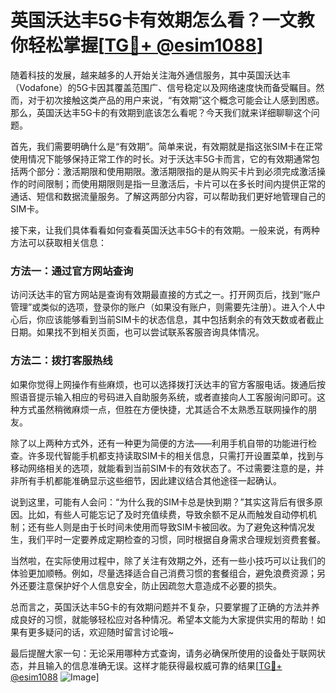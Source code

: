 # 英国沃达丰5G卡有效期怎么看？一文教你轻松掌握[[TG💪+ @esim1088](https://t.me/s/esim1088)]

随着科技的发展，越来越多的人开始关注海外通信服务，其中英国沃达丰（Vodafone）的5G卡因其覆盖范围广、信号稳定以及网络速度快而备受瞩目。然而，对于初次接触这类产品的用户来说，“有效期”这个概念可能会让人感到困惑。那么，英国沃达丰5G卡的有效期到底该怎么看呢？今天我们就来详细聊聊这个问题。

首先，我们需要明确什么是“有效期”。简单来说，有效期就是指这张SIM卡在正常使用情况下能够保持正常工作的时长。对于沃达丰5G卡而言，它的有效期通常包括两个部分：激活期限和使用期限。激活期限指的是从购买卡片到必须完成激活操作的时间限制；而使用期限则是指一旦激活后，卡片可以在多长时间内提供正常的通话、短信和数据流量服务。了解这两部分内容，可以帮助我们更好地管理自己的SIM卡。

接下来，让我们具体看看如何查看英国沃达丰5G卡的有效期。一般来说，有两种方法可以获取相关信息：

### 方法一：通过官方网站查询
访问沃达丰的官方网站是查询有效期最直接的方式之一。打开网页后，找到“账户管理”或类似的选项，登录你的账户（如果没有账户，则需要先注册）。进入个人中心后，你应该能够看到当前SIM卡的状态信息，其中包括剩余的有效天数或者截止日期。如果找不到相关页面，也可以尝试联系客服咨询具体情况。

### 方法二：拨打客服热线
如果你觉得上网操作有些麻烦，也可以选择拨打沃达丰的官方客服电话。拨通后按照语音提示输入相应的号码进入自助服务系统，或者直接向人工客服询问即可。这种方式虽然稍微麻烦一点，但胜在方便快捷，尤其适合不太熟悉互联网操作的朋友。

除了以上两种方式外，还有一种更为简便的方法——利用手机自带的功能进行检查。许多现代智能手机都支持读取SIM卡的相关信息，只需打开设置菜单，找到与移动网络相关的选项，就能看到当前SIM卡的有效状态了。不过需要注意的是，并非所有手机都能准确显示这些细节，因此建议结合其他途径一起确认。

说到这里，可能有人会问：“为什么我的SIM卡总是快到期？”其实这背后有很多原因。比如，有些人可能忘记了及时充值续费，导致余额不足从而触发自动停机机制；还有些人则是由于长时间未使用而导致SIM卡被回收。为了避免这种情况发生，我们平时一定要养成定期检查的习惯，同时根据自身需求合理规划资费套餐。

当然啦，在实际使用过程中，除了关注有效期之外，还有一些小技巧可以让我们的体验更加顺畅。例如，尽量选择适合自己消费习惯的套餐组合，避免浪费资源；另外还要注意保护好个人信息安全，防止因疏忽大意造成不必要的损失。

总而言之，英国沃达丰5G卡的有效期问题并不复杂，只要掌握了正确的方法并养成良好的习惯，就能够轻松应对各种情况。希望本文能为大家提供实用的帮助！如果有更多疑问的话，欢迎随时留言讨论哦~

最后提醒大家一句：无论采用哪种方式查询，请务必确保所使用的设备处于联网状态，并且输入的信息准确无误。这样才能获得最权威可靠的结果[[TG💪+ @esim1088](https://t.me/s/esim1088) ![Image](https://i.postimg.cc/4NQfJmqS/Snipaste-2025-05-13-00-14-12.png)]